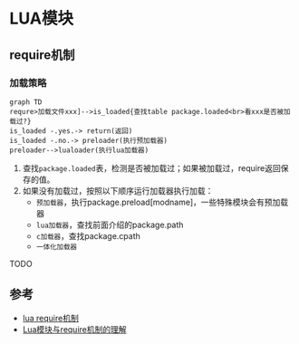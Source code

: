 # LUA模块



## require机制

### 加载策略

```mermaid
graph TD
requre>加载文件xxx]-->is_loaded{查找table package.loaded<br>看xxx是否被加载过?}
is_loaded -.yes.-> return(返回)
is_loaded -.no.-> preloader(执行预加载器)
preloader-->lualoader(执行lua加载器)
```

1. 查找`package.loaded`表，检测是否被加载过；如果被加载过，require返回保存的值。
2. 如果没有加载过，按照以下顺序运行加载器执行加载：
   - `预加载器`，执行package.preload[modname]，一些特殊模块会有预加载器
   - `lua加载器`，查找前面介绍的package.path
   - `c加载器`，查找package.cpath
   - `一体化加载器`

TODO

## 参考

- [lua require机制](https://blog.csdn.net/zxm342698145/article/details/80607072)
- [Lua模块与require机制的理解](https://www.jianshu.com/p/d727825816ee)

